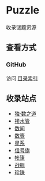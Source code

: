 # Puzzle

收录谜题资源

## 查看方式

### GitHub

访问 [目录索引](SUMMARY.md)

## 收录站点
- [独·数之道](http://www.sudokufans.org.cn/)
- [接水管](https://cn.puzzle-pipes.com/)
- [数间](https://cn.puzzle-heyawake.com/)
- [数壹](https://cn.puzzle-hitori.com/)
- [星系](https://cn.puzzle-galaxies.com/)
- [信号旗](https://cn.puzzle-shingoki.com/)
- [帐篷](https://cn.puzzle-tents.com/)
- [战舰](https://cn.puzzle-battleships.com/)
- [珍珠](https://cn.puzzle-masyu.com/)